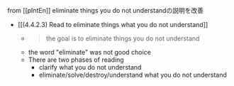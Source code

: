 
from [[pIntEn]]
eliminate things you do not understandの説明を改善
- [[(4.4.2.3) Read to eliminate things what you do not understand]]
    - > the goal is to eliminate things you do not understand
    - the word "eliminate" was not good choice
    - There are two phases of reading
        - clarify what you do not understand
        - eliminate/solve/destroy/understand what you do not understand
